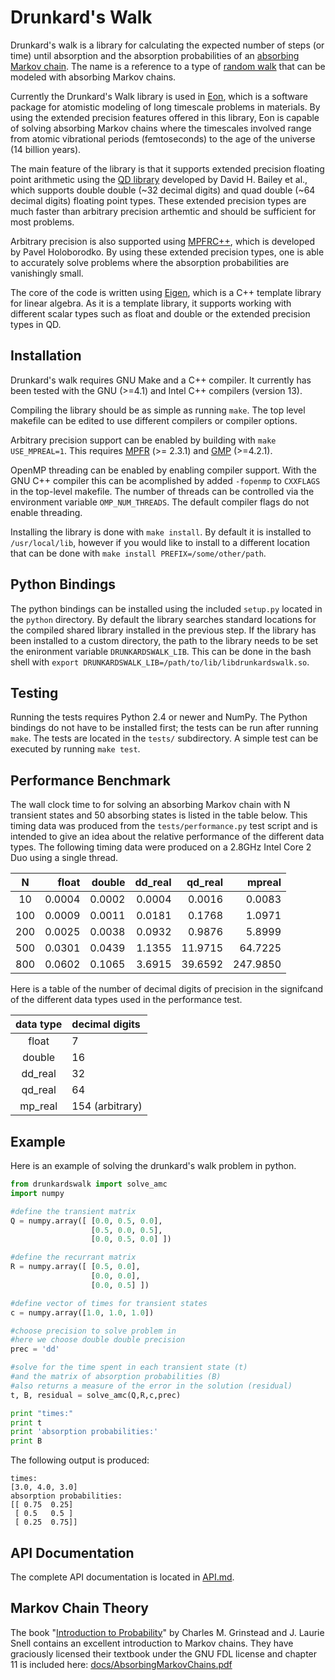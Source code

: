 Drunkard's Walk
===============

Drunkard's walk is a library for calculating the expected number of steps (or
time) until absorption and the absorption probabilities of an 
[absorbing Markov chain][amc]. The name is a reference to a type of 
[random walk][randomwalk] that can be modeled with absorbing Markov chains.

Currently the Drunkard's Walk library is used in [Eon][eon], which is a
software package for atomistic modeling of long timescale problems in
materials. By using the extended precision features offered in this library,
Eon is capable of solving absorbing Markov chains where the timescales involved
range from atomic vibrational periods (femtoseconds) to the age of the universe
(14 billion years).

The main feature of the library is that it supports extended precision floating
point arithmetic using the [QD library][qd] developed by David H. Bailey et
al., which supports double double (~32 decimal digits) and quad double (~64
decimal digits) floating point types. These extended precision types are much
faster than arbitrary precision arthemtic and should be sufficient for most
problems.

Arbitrary precision is also supported using [MPFRC++][mpfrc++], which is
developed by Pavel Holoborodko.  By using these extended precision types, one
is able to accurately solve problems where the absorption probabilities are
vanishingly small.

The core of the code is written using [Eigen][eigen], which is a C++ template
library for linear algebra. As it is a template library, it supports working
with different scalar types such as float and double or the extended precision
types in QD.

[amc]: http://en.wikipedia.org/wiki/Absorbing_Markov_chain
[randomwalk]: http://en.wikipedia.org/wiki/Random_walk
[eon]: http://theory.cm.utexas.edu/eon/
[qd]: http://crd-legacy.lbl.gov/~dhbailey/mpdist/
[mpfrc++]: http://www.holoborodko.com/pavel/mpfr/
[eigen]: http://eigen.tuxfamily.org/

Installation
------------

Drunkard's walk requires GNU Make and a C++ compiler. It currently has been
tested with the GNU (>=4.1) and Intel C++ compilers (version
13).

Compiling the library should be as simple as running `make`. The top level
makefile can be edited to use different compilers or compiler options.

Arbitrary precision support can be enabled by building with 
`make USE_MPREAL=1`. This requires [MPFR][mpfr] (>= 2.3.1) and 
[GMP][gmp] (>=4.2.1).

OpenMP threading can be enabled by enabling compiler support. With the GNU
C++ compiler this can be acomplished by added `-fopenmp` to `CXXFLAGS`
in the top-level makefile. The number of threads can be controlled via
the environment variable `OMP_NUM_THREADS`. The default compiler flags
do not enable threading.

Installing the library is done with `make install`. By default it is installed
to `/usr/local/lib`, however if you would like to install to a different
location that can be done with `make install PREFIX=/some/other/path`.

[mpfr]:http://www.mpfr.org
[gmp]:http://gmplib.org

Python Bindings
---------------

The python bindings can be installed using the included `setup.py` located in
the `python` directory. By default the library searches standard locations for
the compiled shared library installed in the previous step. If the library has
been installed to a custom directory, the path to the library needs to be set
the enironment variable `DRUNKARDSWALK_LIB`. This can be done in the bash shell
with `export DRUNKARDSWALK_LIB=/path/to/lib/libdrunkardswalk.so`.

Testing
-------

Running the tests requires Python 2.4 or newer and NumPy. The Python bindings
do not have to be installed first; the tests can be run after running `make`.
The tests are located in the `tests/` subdirectory. A simple test can be
executed by running `make test`.

Performance Benchmark
---------------------

The wall clock time to for solving an absorbing Markov chain with N transient
states and 50 absorbing states is listed in the table below. This timing data
was produced from the `tests/performance.py` test script and is intended to
give an idea about the relative performance of the different data types. The
following timing data were produced on a 2.8GHz Intel Core 2 Duo using a single
thread.

|        N |    float |   double |  dd_real |  qd_real |   mpreal |
|:--------:| --------:| --------:| --------:| --------:| --------:|
|       10 |   0.0004 |   0.0002 |   0.0004 |   0.0016 |   0.0083 |
|      100 |   0.0009 |   0.0011 |   0.0181 |   0.1768 |   1.0971 |
|      200 |   0.0025 |   0.0038 |   0.0932 |   0.9876 |   5.8999 |
|      500 |   0.0301 |   0.0439 |   1.1355 |  11.9715 |  64.7225 |
|      800 |   0.0602 |   0.1065 |   3.6915 |  39.6592 | 247.9850 |

Here is a table of the number of decimal digits of precision in the signifcand 
of the different data types used in the performance test.

| data type |  decimal digits |
|:---------:|:--------------- |
|     float |               7 |
|    double |              16 |
|   dd_real |              32 |
|   qd_real |              64 |
|   mp_real | 154 (arbitrary) |

Example
-------

Here is an example of solving the drunkard's walk problem in python.

```python
from drunkardswalk import solve_amc
import numpy

#define the transient matrix
Q = numpy.array([ [0.0, 0.5, 0.0],
                  [0.5, 0.0, 0.5],
                  [0.0, 0.5, 0.0] ])

#define the recurrant matrix
R = numpy.array([ [0.5, 0.0],
                  [0.0, 0.0],
                  [0.0, 0.5] ])

#define vector of times for transient states
c = numpy.array([1.0, 1.0, 1.0])

#choose precision to solve problem in
#here we choose double double precision
prec = 'dd'

#solve for the time spent in each transient state (t)
#and the matrix of absorption probabilities (B)
#also returns a measure of the error in the solution (residual)
t, B, residual = solve_amc(Q,R,c,prec)

print "times:"
print t
print 'absorption probabilities:'
print B
```
The following output is produced:
```
times:
[3.0, 4.0, 3.0]
absorption probabilities:
[[ 0.75  0.25]
 [ 0.5   0.5 ]
 [ 0.25  0.75]]
```

API Documentation
-----------------

The complete API documentation is located in [API.md](API.md).

Markov Chain Theory
-------------------

The book "[Introduction to Probability][book]" by Charles M. Grinstead and 
J. Laurie Snell contains an excellent introduction to Markov chains. 
They have graciously licensed their textbook under the GNU FDL license
and chapter 11 is included here:  [docs/AbsorbingMarkovChains.pdf][chapter11]

[book]: http://www.dartmouth.edu/~chance/teaching_aids/books_articles/probability_book/book.html
[chapter11]: docs/AbsorbingMarkovChains.pdf?raw=true
